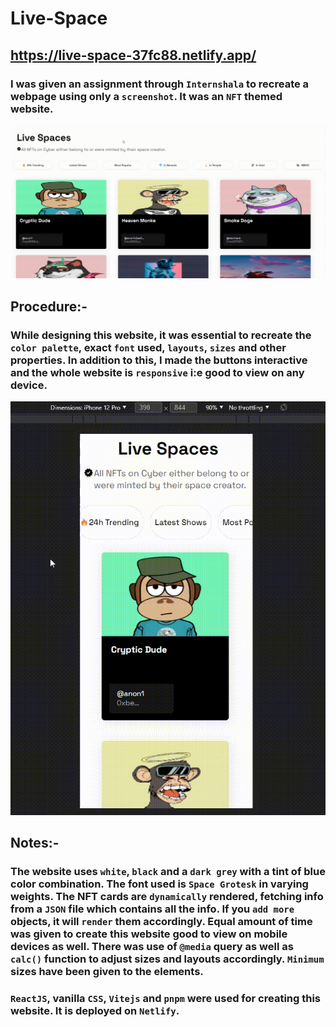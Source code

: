 # Live-Space
## https://live-space-37fc88.netlify.app/
### I was given an assignment through `Internshala` to recreate a webpage using only a `screenshot`. It was an `NFT` themed website.
<img src="./GIF/Desktop.gif"/>

## Procedure:-
### While designing this website, it was essential to recreate the `color palette`, exact `font` used, `layouts`, `sizes` and other properties. In addition to this, I made the buttons interactive and the whole website is `responsive` i:e good to view on any device.
<img src="./GIF/Mobile.gif"/>

## Notes:-
### The website uses `white`, `black` and a `dark grey` with a tint of blue color combination. The font used is `Space Grotesk` in varying weights. The NFT cards are `dynamically` rendered, fetching info from a `JSON` file which contains all the info. If you `add more` objects, it will `render` them accordingly. Equal amount of time was given to create this website good to view on mobile devices as well. There was use of `@media` query as well as `calc()` function to adjust sizes and layouts accordingly. `Minimum` sizes have been given to the elements.

### `ReactJS`, vanilla `CSS`, `Vitejs` and `pnpm` were used for creating this website. It is deployed on `Netlify`. 
